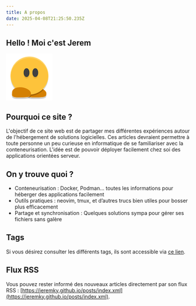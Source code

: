 ```yaml
---
title: A propos
date: 2025-04-08T21:25:50.235Z
---
```


## Hello ! Moi c'est Jerem

![Avatar de Jerem](avatar-small.png)

## Pourquoi ce site ?

L'objectif de ce site web est de partager mes différentes expériences autour de
l'hébergement de solutions logicielles. Ces articles devraient permettre à toute
personne un peu curieuse en informatique de se familiariser avec la conteneurisation.
L'idée est de pouvoir déployer facilement chez soi des applications orientées serveur.

## On y trouve quoi ?

- Conteneurisation : Docker, Podman… toutes les informations pour héberger des
  applications facilement
- Outils pratiques : neovim, tmux,
  et d’autres trucs bien utiles pour bosser plus efficacement
- Partage et synchronisation :
  Quelques solutions sympa pour gérer ses fichiers sans galère

## Tags

Si vous désirez consulter les différents tags, ils sont accessible via [ce lien](/tags).

## Flux RSS

Vous pouvez rester informé des nouveaux articles directement par son flux RSS :
[https://jeremky.github.io/posts/index.xml](https://jeremky.github.io/posts/index.xml).
